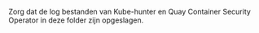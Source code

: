 Zorg dat de log bestanden van Kube-hunter en Quay Container Security Operator in deze folder zijn opgeslagen. 
